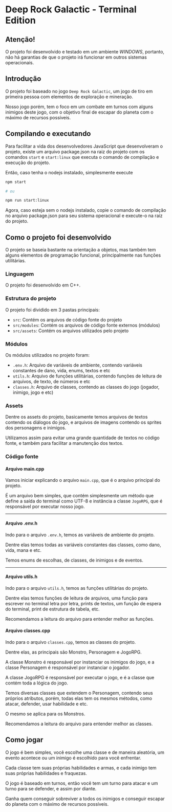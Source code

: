 # Deep Rock Galactic - Terminal Edition

## Atenção!

O projeto foi desenvolvido e testado em um ambiente *WINDOWS*, portanto, não há garantias de que o projeto irá funcionar em outros sistemas operacionais.

## Introdução

O projeto foi baseado no jogo `Deep Rock Galactic`, um jogo de tiro em primeira pessoa com elementos de exploração e mineração.

Nosso jogo porém, tem o foco em um combate em turnos com alguns inimigos deste jogo, com o objetivo final de escapar do planeta
com o máximo de recursos possíveis.

## Compilando e executando

Para facilitar a vida dos desenvolvedores JavaScript que desenvolveram o projeto, existe um arquivo package.json na raiz do projeto
com os comandos `start` e `start:linux` que executa o comando de compilação e execução do projeto.

Então, caso tenha o nodejs instalado, simplesmente execute

```bash
npm start

# ou

npm run start:linux
```

Agora, caso esteja sem o nodejs instalado, copie o comando de compilação no arquivo package.json para seu
sistema operacional e execute-o na raiz do projeto.

## Como o projeto foi desenvolvido

O projeto se baseia bastante na orientação a objetos, mas também tem alguns elementos de programação funcional, principalmente nas funções utilitárias.

### Linguagem

O projeto foi desenvolvido em C++.

### Estrutura do projeto

O projeto foi dividido em 3 pastas principais:

- `src`: Contém os arquivos de código fonte do projeto
- `src/modules`: Contém os arquivos de código fonte externos (módulos)
- `src/assets`: Contém os arquivos utilizados pelo projeto

### Módulos

Os módulos utilizados no projeto foram:

- `.env.h`: Arquivo de variáveis de ambiente, contendo variáveis constantes de dano, vida, enums, textos e etc
- `utils.h`: Arquivo de funções utilitárias, contendo funções de leitura de arquivos, de texto, de números e etc
- `classes.h`: Arquivo de classes, contendo as classes do jogo (jogador, inimigo, jogo e etc)
  
### Assets

Dentre os assets do projeto, basicamente temos arquivos de textos contendo os diálogos do jogo, e arquivos de imagens contendo os sprites dos personagens e inimigos.

Utilizamos assim para evitar uma grande quantidade de textos no código fonte, e também para facilitar a manutenção dos textos.

### Código fonte

#### Arquivo main.cpp

Vamos iniciar explicando o arquivo `main.cpp`, que é o arquivo principal do projeto.

É um arquivo bem simples, que contém simplesmente um método que define a saída do terminal como UTF-8 e instância a classe `JogoRPG`, que é responsável por executar nosso jogo.

--------------------

#### Arquivo .env.h

Indo para o arquivo `.env.h`, temos as variáveis de ambiente do projeto.

Dentre elas temos todas as variáveis constantes das classes, como dano, vida, mana e etc.

Temos enums de escolhas, de classes, de inimigos e de eventos.

--------------------

#### Arquivo utils.h

Indo para o arquivo `utils.h`, temos as funções utilitárias do projeto.

Dentre elas temos funções de leitura de arquivos, uma função para escrever no terminal letra por letra, prints de textos, um função de espera do terminal, print de estrutura de tabela, etc.

Recomendamos a leitura do arquivo para entender melhor as funções.

#### Arquivo classes.cpp

Indo para o arquivo `classes.cpp`, temos as classes do projeto.

Dentre elas, as principais são Monstro, Personagem e JogoRPG.

A classe Monstro é responsável por instanciar os inimigos do jogo, e a classe Personagem é responsável por instanciar o jogador.

A classe JogoRPG é responsável por executar o jogo, e é a classe que contém toda a lógica do jogo.

Temos diversas classes que extendem o Personagem, contendo seus próprios atributos, porém, todas elas tem os mesmos métodos, como atacar, defender, usar habilidade e etc.

O mesmo se aplica para os Monstros.

Recomendamos a leitura do arquivo para entender melhor as classes.

## Como jogar

O jogo é bem simples, você escolhe uma classe e de maneira aleatória, um evento acontece ou um inimigo é escolhido para você enfrentar.

Cada classe tem suas próprias habilidades e armas, e cada inimigo tem suas próprias habilidades e fraquezas.

O jogo é baseado em turnos, então você tem um turno para atacar e um turno para se defender, e assim por diante.

Ganha quem conseguir sobreviver a todos os inimigos e conseguir escapar do planeta com o máximo de recursos possíveis.
